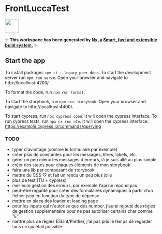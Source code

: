 # FrontLuccaTest

<a alt="Nx logo" href="https://nx.dev" target="_blank" rel="noreferrer"><img src="https://raw.githubusercontent.com/nrwl/nx/master/images/nx-logo.png" width="45"></a>

✨ **This workspace has been generated by [Nx, a Smart, fast and extensible build system.](https://nx.dev)** ✨

## Start the app

To install packages `npm ci --legacy-peer-deps`.
To start the development server run `npm run serve`. Open your browser and navigate to http://localhost:4200/.

To format the code, run `npm run format`.

To start the storybook, run `npm run storybook`. Open your browser and navigate to http://localhost:4400/.

To start cypress, run `npx cypress open`. It will open the cypress interface.
To run cypress tests, run `npx nx run e2e`. It will open the cypress interface.
https://example.cypress.io/commands/querying

### TODO

-   typer d'avantage (comme le formulaire par exemple)
-   créer plus de constantes pour les messages, titres, labels, etc.
-   gérer un peu mieux les messages d'erreurs, là je suis allé au plus simple
-   créer des states pour chaques éléments de mon storybook
-   faire une lib par composant de storybook
-   mettre du CSS ♡ et fait un rendu un peu plus jolie
-   plus de test (TU + cypress)
-   meilleure gestion des erreurs, par exemple l'api ne répond pas
-   peut-être regardé pour créer des formulaires dynamiques à partir d'un fichier json en fonction du type de dépense
-   mettre en place des loader et loading page
-   pour les inputs qui n'autorise que des number, j'aurai rajouté des règles de gestion supplémentaire pour ne pas autoriser certains char comme "E"
-   mettre plus de règles ESLint/Prettier, j'ai pas pris le temps de regarder tous ce qui était possible
